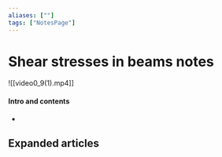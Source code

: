 ```yaml
---
aliases: [""]
tags: ["NotesPage"]
---
```


# Shear stresses in beams notes
![[video0_9(1).mp4]]

#### Intro and contents
- 


## Expanded articles
